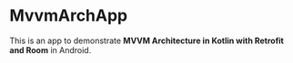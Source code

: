 # MvvmArchApp

This is an app to demonstrate **MVVM Architecture in Kotlin with Retrofit and Room** in Android.
